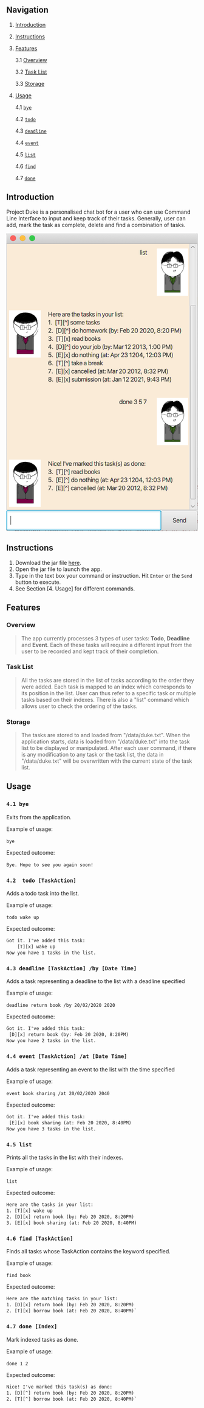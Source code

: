 ## Navigation
1. [Introduction](#introduction)

2. [Instructions](#instructions)

3. [Features](#features)

    3.1 [Overview](#overview)

    3.2 [Task List](#task-list)

    3.3 [Storage](#storage)

4. [Usage](#usage)

    4.1 [`bye`](#41-bye)
  
    4.2 [`todo`](#42-todo-taskaction)
  
    4.3 [`deadline`](#43-deadline-taskaction-by-date-time)
  
    4.4 [`event`](#44-event-taskaction-at-date-time)
  
    4.5 [`list`](#45-list)
  
    4.6 [`find`](#46-find-taskaction)

    4.7 [`done`](#47-done-index)

## Introduction

Project Duke is a personalised chat bot for a user
who can use Command Line Interface to input and keep 
track of their tasks. Generally, user can add, mark 
the task as complete, delete and find a combination of 
tasks. 

![app display](Ui.png)

## Instructions
  1. Download the jar file [here](/build/libs/duke-0.1.3.jar).
  2. Open the jar file to launch the app.
  3. Type in the text box your command or instruction. Hit `Enter` or the `Send` button to execute.
  4. See Section [4. Usage] for different commands.

## Features 

### Overview

> The app currently processes 3 types of user tasks: **Todo**, **Deadline** and **Event**. Each of these tasks will require a different input from the user to be recorded and kept track of their completion. 

### Task List

> All the tasks are stored in the list of tasks according to the order they were added. Each task is mapped to an index which corresponds to its position in the list. User can thus refer to a specific task or multiple tasks based on their indexes. There is also a "list" command which allows user to check the ordering of the tasks.

### Storage

> The tasks are stored to and loaded from "/data/duke.txt". When the application starts, data is loaded from "/data/duke.txt" into the task list to be displayed or manipulated. After each user command, if there is any modification to any task or the task list, the data in "/data/duke.txt" will be overwritten with the current state of the task list.

## Usage

### ```4.1 bye```

Exits from the application.

Example of usage: 

`bye`

Expected outcome:

`Bye. Hope to see you again soon!`

### ```4.2  todo [TaskAction]```
 
Adds a todo task into the list.

Example of usage: 

`todo wake up`

Expected outcome:

```
Got it. I've added this task: 
    [T][x] wake up
Now you have 1 tasks in the list.
```

### ```4.3 deadline [TaskAction] /by [Date Time]```

Adds a task representing a deadline to the list with a deadline specified

Example of usage: 

`deadline return book /by 20/02/2020 2020`

Expected outcome:

```
Got it. I've added this task:
 [D][x] return book (by: Feb 20 2020, 8:20PM)
Now you have 2 tasks in the list.
```

### ```4.4 event [TaskAction] /at [Date Time]```

Adds a task representing an event to the list with the time specified

Example of usage: 

`event book sharing /at 20/02/2020 2040`

Expected outcome:

```
Got it. I've added this task:
 [E][x] book sharing (at: Feb 20 2020, 8:40PM)
Now you have 3 tasks in the list.
```

### ```4.5 list```

Prints all the tasks in the list with their indexes.

Example of usage: 

`list`

Expected outcome:

```
Here are the tasks in your list:
1. [T][x] wake up
2. [D][x] return book (by: Feb 20 2020, 8:20PM)
3. [E][x] book sharing (at: Feb 20 2020, 8:40PM)
```

### ```4.6 find [TaskAction]```

Finds all tasks whose TaskAction contains the keyword specified.

Example of usage:

`find book`

Expected outcome:

```
Here are the matching tasks in your list:
1. [D][x] return book (by: Feb 20 2020, 8:20PM)
2. [T][x] borrow book (at: Feb 20 2020, 8:40PM)`
```

### ```4.7 done [Index]```

Mark indexed tasks as done.

Example of usage:

`done 1 2`

Expected outcome:

```
Nice! I've marked this task(s) as done:
1. [D][^] return book (by: Feb 20 2020, 8:20PM)
2. [T][^] borrow book (at: Feb 20 2020, 8:40PM)`
```

